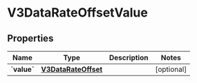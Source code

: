 
# V3DataRateOffsetValue

## Properties
Name | Type | Description | Notes
------------ | ------------- | ------------- | -------------
**&#x60;value&#x60;** | [**V3DataRateOffset**](V3DataRateOffset.md) |  |  [optional]



